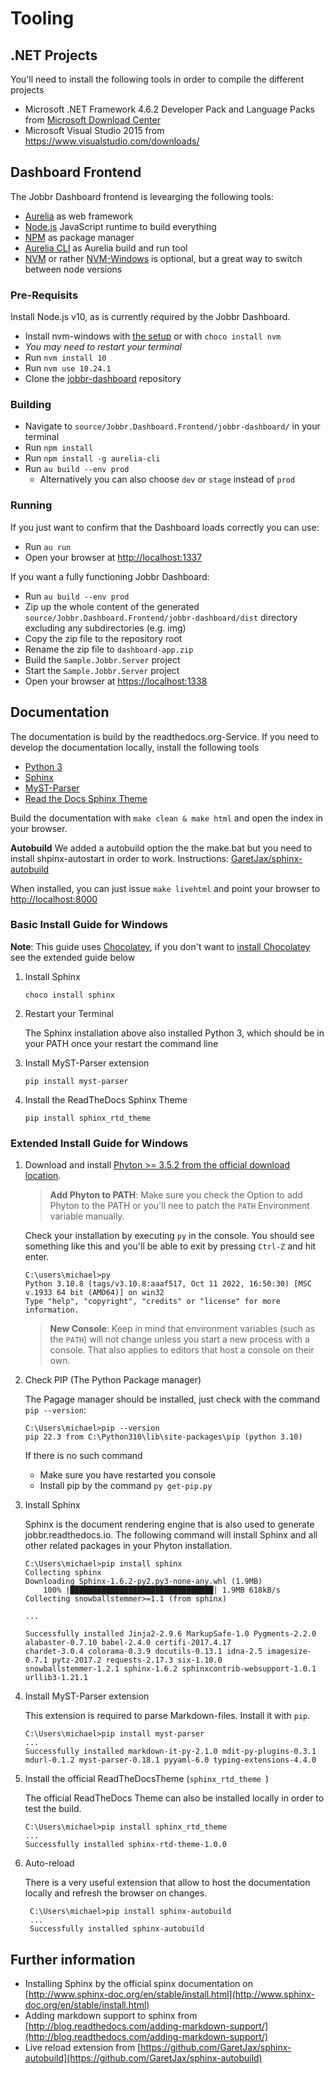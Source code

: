 # Tooling

## .NET Projects

You'll need to install the following tools in order to compile the different projects

- Microsoft .NET Framework 4.6.2 Developer Pack and Language Packs from [Microsoft Download Center](https://www.microsoft.com/en-us/download/confirmation.aspx?id=53321)
- Microsoft Visual Studio 2015 from https://www.visualstudio.com/downloads/


## Dashboard Frontend

The Jobbr Dashboard frontend is levearging the following tools:

- [Aurelia](https://aurelia.io/) as web framework
- [Node.js](https://nodejs.org/) JavaScript runtime to build everything
- [NPM](https://www.npmjs.com/) as package manager
- [Aurelia CLI](https://aurelia.io/docs/cli/basics/) as Aurelia build and run tool
- [NVM](https://github.com/nvm-sh/nvm) or rather [NVM-Windows](https://github.com/coreybutler/nvm-windows) is optional, but a great way to switch between node versions

### Pre-Requisits

Install Node.js v10, as is currently required by the Jobbr Dashboard.

- Install nvm-windows with [the setup](https://github.com/coreybutler/nvm/releases) or with `choco install nvm`
- *You may need to restart your terminal*
- Run `nvm install 10`
- Run `nvm use 10.24.1`
- Clone the [jobbr-dashboard](https://github.com/jobbrIO/jobbr-dashboard) repository

### Building

- Navigate to `source/Jobbr.Dashboard.Frontend/jobbr-dashboard/` in your terminal
- Run `npm install`
- Run `npm install -g aurelia-cli`
- Run `au build --env prod`
  - Alternatively you can also choose `dev` or `stage` instead of `prod`

### Running

If you just want to confirm that the Dashboard loads correctly you can use:

- Run `au run`
- Open your browser at [http://localhost:1337](http://localhost:1337)

If you want a fully functioning Jobbr Dashboard:

- Run `au build --env prod`
- Zip up the whole content of the generated `source/Jobbr.Dashboard.Frontend/jobbr-dashboard/dist` directory excluding any subdirectories (e.g. img)
- Copy the zip file to the repository root
- Rename the zip file to `dashboard-app.zip`
- Build the `Sample.Jobbr.Server` project
- Start the `Sample.Jobbr.Server` project
- Open your browser at [https://localhost:1338](https://localhost:1338)


## Documentation

The documentation is build by the readthedocs.org-Service. If you need to develop the documentation locally, install the following tools

- [Python 3](https://docs.python-guide.org/starting/install3/win/)
- [Sphinx](https://www.sphinx-doc.org/en/master/usage/installation.html)
- [MyST-Parser](https://github.com/executablebooks/MyST-Parser)
- [Read the Docs Sphinx Theme](https://github.com/readthedocs/sphinx_rtd_theme)

Build the documentation with `make clean & make html` and open the index in your browser.

**Autobuild**
We added a autobuild option the the make.bat but you need to install shpinx-autostart in order to work. Instructions: [GaretJax/sphinx-autobuild](https://github.com/GaretJax/sphinx-autobuild)

When installed, you can just issue `make livehtml` and point your browser to [http://localhost:8000](http://localhost:8000)

### Basic Install Guide for Windows

**Note**: This guide uses [Chocolatey](https://chocolatey.org/), if you don't want to [install Chocolatey](https://chocolatey.org/install) see the extended guide below

1. Install Sphinx

    ```
    choco install sphinx
    ```

2. Restart your Terminal

    The Sphinx installation above also installed Python 3, which should be in your PATH once your restart the command line

3. Install MyST-Parser extension

    ```
    pip install myst-parser
    ```

4. Install the ReadTheDocs Sphinx Theme

    ```
    pip install sphinx_rtd_theme
    ```

### Extended Install Guide for Windows

1. Download and install [Phyton >= 3.5.2 from the official download location](https://www.python.org/downloads/). 

    > **Add Phyton to PATH**: Make sure you check the Option to add Phyton to the PATH or you'll nee to patch the `PATH` Environment variable manually.

    Check your installation by executing `py` in the console. You should see something like this and you'll be able to exit by pressing `Ctrl-Z` and hit enter. 

    ```
    C:\users\michael>py
    Python 3.10.8 (tags/v3.10.8:aaaf517, Oct 11 2022, 16:50:30) [MSC v.1933 64 bit (AMD64)] on win32
    Type "help", "copyright", "credits" or "license" for more information.
    ```
    > **New Console**: Keep in mind that environment variables (such as the `PATH`) will not change unless you start a new process with a console. That also applies to editors that host a console on their own.

2. Check PIP (The Python Package manager)
    
    The Pagage manager should be installed, just check with the command `pip --version`:

    ```
    C:\Users\michael>pip --version
    pip 22.3 from C:\Python310\lib\site-packages\pip (python 3.10)
    ```
    If there is no such command
    * Make sure you have restarted you console
    * Install pip by the command `py get-pip.py`

3. Install Sphinx

    Sphinx is the document rendering engine that is also used to generate jobbr.readthedocs.io. The following command will install Sphinx and all other related packages in your Phyton installation.

    ```
    C:\Users\michael>pip install sphinx
    Collecting sphinx
    Downloading Sphinx-1.6.2-py2.py3-none-any.whl (1.9MB)
        100% |████████████████████████████████| 1.9MB 618kB/s
    Collecting snowballstemmer>=1.1 (from sphinx)

    ...

    Successfully installed Jinja2-2.9.6 MarkupSafe-1.0 Pygments-2.2.0 alabaster-0.7.10 babel-2.4.0 certifi-2017.4.17 
    chardet-3.0.4 colorama-0.3.9 docutils-0.13.1 idna-2.5 imagesize-0.7.1 pytz-2017.2 requests-2.17.3 six-1.10.0 
    snowballstemmer-1.2.1 sphinx-1.6.2 sphinxcontrib-websupport-1.0.1 urllib3-1.21.1
    ```

4. Install MyST-Parser extension

    This extension is required to parse Markdown-files. Install it with `pip`.

    ```
    C:\Users\michael>pip install myst-parser
    ...
    Successfully installed markdown-it-py-2.1.0 mdit-py-plugins-0.3.1 mdurl-0.1.2 myst-parser-0.18.1 pyyaml-6.0 typing-extensions-4.4.0
    ```

5. Install the official ReadTheDocsTheme (`sphinx_rtd_theme `)

    The official ReadTheDocs Theme can also be installed locally in order to test the build.

    ```
    C:\Users\michael>pip install sphinx_rtd_theme
    ...
    Successfully installed sphinx-rtd-theme-1.0.0
    ```    
6. Auto-reload

   There is a very useful extension that allow to host the documentation locally and refresh the browser on changes. 

   ```
    C:\Users\michael>pip install sphinx-autobuild
    ...
    Successfully installed sphinx-autobuild
    ```    

## Further information

- Installing Sphinx by the official spinx documentation on [http://www.sphinx-doc.org/en/stable/install.html](http://www.sphinx-doc.org/en/stable/install.html)
- Adding markdown support to sphinx from [http://blog.readthedocs.com/adding-markdown-support/](http://blog.readthedocs.com/adding-markdown-support/)
- Live reload extension from [https://github.com/GaretJax/sphinx-autobuild](https://github.com/GaretJax/sphinx-autobuild)